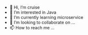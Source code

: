 - 👋 Hi, I’m cruise
- 👀 I’m interested in Java 
- 🌱 I’m currently learning microservice
- 💞️ I’m looking to collaborate on ...
- 📫 How to reach me ...

<!---
zhbstydy1124/zhbstydy1124 is a ✨ special ✨ repository because its `README.md` (this file) appears on your GitHub profile.
You can click the Preview link to take a look at your changes.
--->
